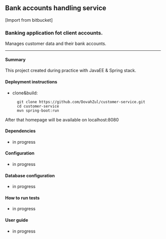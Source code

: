 ## Bank accounts handling service
[Import from bitbucket]

### Banking application fot client accounts.<br />    
Manages customer data and their bank accounts.

-------

#### Summary  

This project created during practice with JavaEE & Spring stack. 

#### Deployment instructions
* clone&build:  

        git clone https://github.com/DovahZul/customer-service.git
        cd customer-service
        mvn spring-boot:run

After that homepage will be available on localhost:8080

#### Dependencies
 - in progress
#### Configuration
 - in progress
#### Database configuration
 - in progress
#### How to run tests
 - in progress
#### User guide
 - in progress


